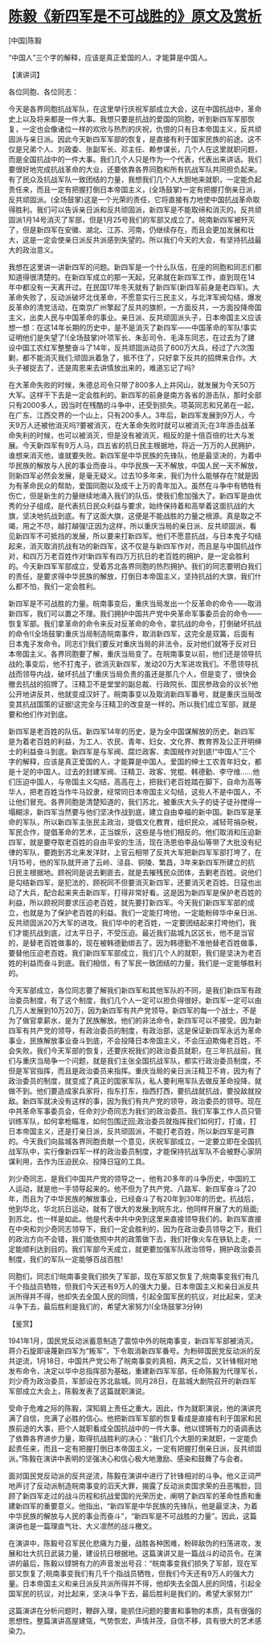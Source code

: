 # [陈毅《新四军是不可战胜的》原文及赏析](https://www.vrrw.net/wx/14698.html)

[中国]陈毅

“中国人”三个字的解释，应该是真正爱国的人，才能算是中国人。

【演讲词】

各位同胞、各位同志：

今天是各界同胞抗战军队，在这里举行庆祝军部成立大会，这在中国抗战中，革命史上以及将来都是一件大事。我想只要是抗战的爱国的同胞，听到新四军军部恢复，一定也会像诸位一样的欢欣与热烈的庆祝，仇恨的只有日本帝国主义，反共顽固派与亲日派。因此今天新四军军部的恢复，是直接有利于国家民族的前途。这不仅是兄弟个人、刘政委、张副军长、邓主任、赖参谋长，几个人在这里就职问题，而是全国抗战中的一件大事。我们几个人只是作为一个代表，代表出来讲话。我们要很好地完成抗战革命的大业，还要依靠各界同胞和所有抗战军队共同担负起来。有了民众及抗战军队一致团结的力量，我想我们几个人大胆地来就职，一定能负起责任来，而且一定有把握打倒日本帝国主义，(全场鼓掌)一定有把握打倒亲日派，反共顽固派。(全场鼓掌)这是一个光荣的责任，它将直接有力地使中国抗战革命取得胜利。我们可以告诉亲日派和反共顽固派，新四军是不能取缔和消灭的。反共顽固派1月14号消灭了军部，但是1月25号我们的军部又成立了。皖南新四军被歼灭了，但是新四军在安徽、湖北、江苏、河南，仍继续存在，而且会更加发展和壮大，这是一定会使亲日派反共派感到失望的。所以我们今天的大会，有坚持抗战最大的政治意义。

我想在这里讲一讲新四军的问题。新四军是一个什么队伍，在座的同胞和同志们都知道得很清楚的。在新四军成立的那一天起，兄弟就在新四军工作，直到现在14年中都没有一天离开过。在民国17年冬天就有了新四军(新四军前身是老四军)。大革命失败了，反动派破坏北伐革命，不愿意实行三民主义，与北洋军阀勾结，爆发反革命的清党活动，在南京广州擎起了反共的旗帜，一方面反共，一方面投降帝国主义，出卖人民与中国革命的事业。亲日派、反共顽固派头子，日本帝国主义应该想一想：在这14年长期的历史中，是不是消灭了新四军——中国革命的军队!事实证明他们是失望了!(全场鼓掌)叶项军长、朱彭司令、毛泽东同志，在过去为了建设中国工农红军整整奋斗了14年，反共顽固派动员了800万大兵，经过了六次围剿，都不能消灭我们;顽固派着急了，抵不住了，只好拿下反共的招牌来合作。大头子被捉去了，还是周恩来去讲情放出来的，难道忘记了吗?

在大革命失败的时候，朱德总司令只带了800多人上井冈山，就发展为今天50万大军。这样干下去是一定会胜利的。新四军的前身是南方各省的游击队，那时全部只有2000多人，因当时在残酷的斗争中，还受到损失。项英同志和兄弟在一起，在广东、江西交界的一个山上，只有200多人。3年后，新四军发展到9万人，今天9万人还被他消灭吗?要被消灭，在大革命失败时就可以被消灭;在3年游击战革命失利的时候，也可以被消灭，但是没有被消灭，相反的是十倍百倍的壮大与发展。今天新四军有9万人马，四五省的抗日民主根据地，将近一万万的人民拥护，谁想来消灭他，谁就要失败。新四军是中华民族的先锋队，他是最坚决的，为着中华民族的解放与人民的事业而奋斗。中华民族一天不解放，中国人民一天不解放，则新四军必然会发展，是毫无疑义。过去10多年来，我们为什么能够存在?就是因为有革命民众的帮助，爱国同胞以及成千上万的青年加入。虽然在斗争中有牺牲有伤亡，但是新生的力量继续地涌入我们的队伍，使我们愈加强大了。新四军是由优秀的分子组成，是代表抗日民众利益与要求，始终保持着和高举着这面抗战的大旗，坚决地抗战到底。有了这面大旗，这便是不能战胜的力量之根源。真是取之不竭，用之不尽，越打越强!正因为这样，所以重庆当局的亲日派、反共顽固派，看见新四军不可抵挡的发展，所以要来打新四军。他们不愿意抗战，与日本鬼子勾结起来，消灭取消抗战有功的新四军，这不仅是与新四军作对，而且是与中国抗战作对，和四万万老百姓作对!新四军有四万万抗日的老百姓的拥护，是一定会胜利的。今天新四军军部成立，受着苏北各界同胞的热烈拥护。我们的同志要明白我们的责任，是要求得中华民族的解放，打倒日本帝国主义，坚持抗战的大旗，我们什么都不怕，我们一定会胜利。



新四军是不可战胜的力量。皖南事变后，重庆当局发出一个反革命的命令——取消新四军，我们可以置之不理。我们拥护中国共产党中央革命军事委员会的命令——恢复军部。我们拿革命的命令来反对反革命的命令，拿抗战的命令，打倒破坏抗战的命令!(全场鼓掌)重庆当局制造皖南事件，取消新四军，这完全是双簧，后面有日本鬼子发命令。同志们!我们要反对重庆当局的非法令，反对他们就等于反对日本帝国主义。各界同胞要了解，重庆当局变了。在皖南事变以前，他们还是领导抗战的;事变后，他不打鬼子，欲消灭新四军，发动20万大军进攻我们。不愿领导抗战而领导内战，破坏抗战了!重庆当局负责的虽还是那几个人，但是变了，很快会撤去抗战的招牌了。汪精卫不是堂堂的副总裁、行政院长、国民参政会的议长?他公开地讲反共，他就变成汉奸了。皖南事变以及取消新四军番号，就是重庆当局改变其抗战国策的证据!这完全与汪精卫的改变是一样的。所以我们成立军部，就是要和他们作对到底。

新四军是老百姓的队伍。新四军14年的历史，是为全中国谋解放的历史。新四军是为着老百姓的利益，为工人、农民、青年、妇女、文化界、教育界及公正开明绅士的利益奋斗到底。新四军是与军阀、腐烂政客、卖国贼作对到底!“中国人”三个字的解释，应该是真正爱国的人，才能算是中国人。爱国的绅士工农青年妇女，都是十足的中国人。过去的封建军阀、汪精卫、政客、党棍、韩德勤、李守维……他们压迫中国人，与帝国主义勾结，高高在上，把我们老百姓踏在脚下，自命为高等华人，把老百姓当作牛马奴隶，经常同日本帝国主义勾结，这些人不是中国人，不让他们冒充。各界同胞是清楚知道的，我们苏北，被重庆大头子的徒子徒孙搅得一塌糊涂，新四军当然要与他们坚决作战到底，建立自由幸福的新中国。新四军是革命的军队，所以新四军主张民主政治，提倡文化教育，组织民众，减轻苛捐杂税，军民合作，提倡革命的艺术，正当娱乐，这些是与他们相反的。他们取消和压迫新四军，就是要夺取老百姓的自由平安的生活，现在汤恩伯李品仙等带了大批没有纪律的军队，要跑到苏北来发洋财，上官云相带了反共大军把新四军军部打垮了，在1月15号，他的军队就开进了云岭、泾县、铜陵、繁昌，3年来新四军所建立的抗日民主根据地。顾祝同是说去剿匪去，就是去摧残民众团体，去剿老百姓。说他们是勾结新四军，是犯法的，顾祝同不但要消灭新四军，还要消灭老百姓。日寇也出动了大兵，配合起来夹击新四军，打得非常好看。这是因为新四军是保护老百姓的利益，所以顾祝同要求压迫老百姓，就先要打新四军。今天我们新四军军部的成立，也就是为了保护老百姓的利益。我们一定能打垮他，一定能粉碎华中亲日派、反共顽固派20万大军的进攻。我们华中的老百姓，一定要团结起来打垮他们，我们才能抗战到底，过太平日子，不受压迫。最近我们盐城九区区长，他不是当官的，是替老百姓做事的，现在被韩德勤绑去了。因为韩德勤不准他替老百姓做事，要替他压迫老百姓。我们新四军军部成立，我们几个人的就职，我们是坚决为老百姓的利益而奋斗到底。我们相信，有了军民一致团结的力量，我们是一定能够胜利的。

今天军部成立，各位同志要了解我们新四军和其他军队的不同，是我们新四军有政治委员制度，有了这个制度，我们几个人一定可以担负得很好。新四军一定可以由几万人发展到10万20万，因为新四军有共产党领导。新四军的每一个战士，不是为了做官拿薪水，是为了民族解放。他们的非法命令，新四军可以不接受。因为新四军有共产党的领导，有政治委员的制度，有政治部，这是保证新四军永远为革命事业，民族解放事业奋斗到底，不会投降日本帝国主义，不会压迫欺侮老百姓，不会失败。我们今天军部的恢复，还要庆祝我们的政治委员就职，在三年抗战前，我们与重庆当局争一个问题，就是我们主张全国抗战军队，都实行政治委员制度，不但是军官指挥，而且是政治委员来指挥。重庆当局的亲日派汪精卫不肯，因为有了政治委员的制度，就变成了真正的国家军队，私人要利用军队去做反革命投降，就做不到。他们要造成家兵家将，指东打东，指西打西，要抗战就抗战，要投敌就投敌。新四军就决没有这样的事，因为我们有共产党的领导，政治委员的领导。现在中共革命军事委员会，任命刘少奇同志为我们的政治委员。我们军事工作人员只管训练军队，如何拿枪瞄准，如何包围迂回;政治委员就指挥我们如何打，打谁，打日本帝国主义，还是打亲日派，反共顽固派，不能打老百姓，所以新四军是可靠的。今天我们向盐城各界同胞贡献一个意见，庆祝军部成立，一定要立即在全国抗战军队中，实行像新四军一样的政治委员制度，才能保持抗战军队不会被野心家阴谋利用，去作为压迫民众、投降日寇的工具。

刘少奇同志，是我们中国共产党的领导之一，他有20多年的斗争历史，中国的工人运动，就是他一手领导起来的。他不但为了共产党、八路军、新四军奋斗了20年，而且为了中华民族的解放事业，已经奋斗了有20年到30年的历史。抗战后，他到华北，华北抗日运动，就有了很大的发展;到皖东北，他同样开展了大的局面;到苏北，也一样是如此。他是代表中共中央到这里来直接领导我们的。新四军直接在中央和刘少奇同志领导下，我们一定会胜利的，因为在政治委员领导之下，我们的政治方向不会错，我们能依照中共的政策做下去，我们好像火车在铁轨上走，一定能顺利达到目的。我们军部今天成立，就更要加强军队政治领导，拥护政治委员制度，我们的军队一定能够百战百胜!

同胞们，同志们!皖南事变我们损失了军部，现在军部又恢复了;皖南事变我们有几千个指战员牺牲，但我们今天还有9万人的强大力量。日本帝国主义和亲日派反共派所得并不得，他却失去全国人民的同情，引起全国军民的抗议，对比起来，坚决斗争下去，最后胜利是我们的，希望大家努力!(全场鼓掌3分钟)

【鉴赏】

1941年1月，国民党反动派蓄意制造了震惊中外的皖南事变，新四军军部被消灭。蒋介石旋即诬蔑新四军为“叛军”，下令取消新四军番号。为粉碎国民党反动派的反共逆流，1月18日，中国共产党公布了皖南事变的真相，两天之后，又针锋相对地发布命令，决定以华中总指挥部为基础，重建新四军军部，任命陈毅为代理军长，刘少奇为政治委员，军部设在苏北盐城。同月28日，在盐城大剧院召开的新四军军部成立大会上，陈毅发表了这篇就职演说。

受命于危难之际的陈毅，深知肩上责任之重大。因此，作为就职演说，他的演讲充满了自信，充满了必胜的信心。他把新四军军部的恢复看成是直接有利于国家和民族前途的大事，把个人就职看成全国抗战中的一件大事。他以铿锵有力的语调表达了依靠各界进步力量，取得抗战胜利的决心：“我们几个大胆的来就职，一定能负起责任来，而且一定有把握打倒日本帝国主义，一定有把握打倒亲日派，反共顽固派。”陈毅在演讲中表明的坚强决心和信心极大地激励、感染和鼓舞了与会者。

面对国民党反动派的反共逆流，陈毅在演讲中进行了针锋相对的斗争。他义正词严地声讨了反动派制造皖南事变的滔天大罪，揭露了反动派卖国求荣的丑恶嘴脸，回顾了新四军走过的战斗历程和抗战爱国的光荣历史，阐明了新四军的革命性质和重建新四军的重要意义。他指出，“新四军是中华民族的先锋队，他是最坚决，为着中华民族的解放与人民的事业而奋斗”，“新四军是不可战胜的力量”。因此，这篇演讲也是一篇理直气壮、大义凛然的战斗檄文。

在演讲中，陈毅号召军民化悲痛为力量，战胜各种困难，粉碎敌伪的扫荡进攻，发展和壮大抗日武装力量，建设抗日根据地。这篇演讲又是一篇战斗的动员令。在演讲的最后，陈毅以铿锵有力的声音发出号召：“皖南事变我们损失了军部，现在军部又恢复了;皖南事变我们有几千个指战员牺牲，但我们今天还有9万人的强大力量。日本帝国主义和亲日派反共派所得并不得，他却失去全国人民的同情，引起全国军民的抗议，对比起来，坚决斗争下去，最后胜利是我们的。希望大家努力!”

这篇演讲在分析问题时，鞭辟入理，能抓住问题的要害和事物的本质，具有很强的思想性。整篇演讲高屋建瓴，气势恢宏，声情并茂，自信不移，具有很大的艺术感染力。


